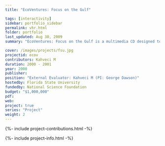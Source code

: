 ```yaml
---
title: "EcoVentures: Focus on the Gulf"

tags: [interactivity]
sidebar: portfolio_sidebar
permalink: vhr.html
folder: portfolio
last_updated: Aug 30, 2009
summary: "EcoVentures: Focus on the Gulf is a multimedia CD designed to help middle school students learn about the Gulf of Mexico’s aquatic environment and the issues associated with protecting and managing aquatic resources. Students enter the world of a fictional National Park to explore a variety of ecosystems and develop a management plan for the park. There are on-line activities, expert consultants, and a video encyclopedia."

cover: /images/projects/fsu.jpg
projectid: ecov
contributors: Kahveci M
duration: 2000 - 2001
year: 2000
publisher:
position: "External Evaluator: Kahveci M (PI: George Dawson)"
hostedby: Florida State University
fundedby: National Science Foundation
budget: "$1,000,000"
pdf:
web:
project: true
series: "Project"
weight: 2
---
```


{%- include project-contributions.html -%}

{%- include project-info.html -%}
